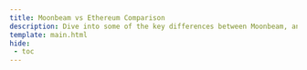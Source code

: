 ```yaml
---
title: Moonbeam vs Ethereum Comparison
description: Dive into some of the key differences between Moonbeam, an Ethereum compatibile blockchain, and Ethereum itself.
template: main.html
hide: 
 - toc
---
```


<h1 class='subsection-title'></h1>
<div class='subsection-wrapper'></div>